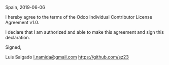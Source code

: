 Spain, 2019-06-06

I hereby agree to the terms of the Odoo Individual Contributor License
Agreement v1.0.

I declare that I am authorized and able to make this agreement and sign this
declaration.

Signed,

Luis Salgado l.namida@gmail.com https://github.com/sz23